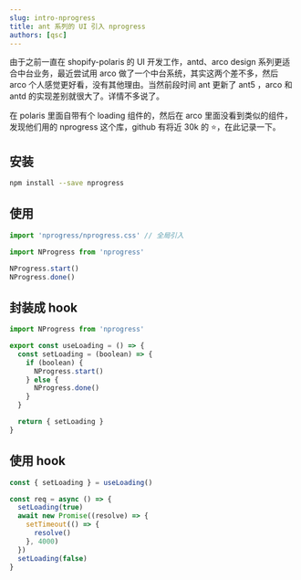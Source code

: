```yaml
---
slug: intro-nprogress
title: ant 系列的 UI 引入 nprogress
authors: [qsc]
---
```


由于之前一直在 shopify-polaris 的 UI 开发工作，antd、arco design 系列更适合中台业务，最近尝试用 arco 做了一个中台系统，其实这两个差不多，然后 arco 个人感觉更好看，没有其他理由。当然前段时间 ant 更新了 ant5 ，arco 和 antd 的实现差别就很大了。详情不多说了。

在 polaris 里面自带有个 loading 组件的，然后在 arco 里面没看到类似的组件， 发现他们用的 nprogress 这个库，github 有将近 30k 的 ⭐️，在此记录一下。

## 安装

```bash
npm install --save nprogress
```

## 使用

```jsx
import 'nprogress/nprogress.css' // 全局引入

import NProgress from 'nprogress'

NProgress.start()
NProgress.done()
```

## 封装成 hook

```jsx
import NProgress from 'nprogress'

export const useLoading = () => {
  const setLoading = (boolean) => {
    if (boolean) {
      NProgress.start()
    } else {
      NProgress.done()
    }
  }

  return { setLoading }
}
```

## 使用 hook

```jsx
const { setLoading } = useLoading()

const req = async () => {
  setLoading(true)
  await new Promise((resolve) => {
    setTimeout(() => {
      resolve()
    }, 4000)
  })
  setLoading(false)
}
```
